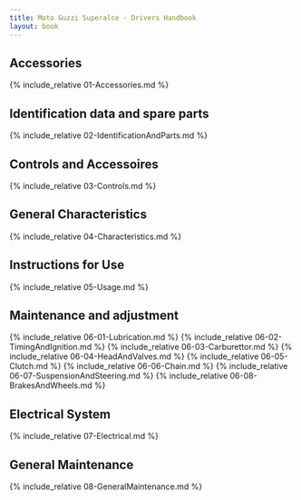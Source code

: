 ```yaml
---
title: Moto Guzzi Superalce - Drivers Handbook
layout: book
---
```


## Accessories
{% include_relative 01-Accessories.md %}

## Identification data and spare parts
{% include_relative 02-IdentificationAndParts.md %}

## Controls and Accessoires
{% include_relative 03-Controls.md %}

## General Characteristics
{% include_relative 04-Characteristics.md %}

## Instructions for Use
{% include_relative 05-Usage.md %}

## Maintenance and adjustment
{% include_relative 06-01-Lubrication.md %}
{% include_relative 06-02-TimingAndIgnition.md %}
{% include_relative 06-03-Carburettor.md %}
{% include_relative 06-04-HeadAndValves.md %}
{% include_relative 06-05-Clutch.md %}
{% include_relative 06-06-Chain.md %}
{% include_relative 06-07-SuspensionAndSteering.md %}
{% include_relative 06-08-BrakesAndWheels.md %}

## Electrical System
{% include_relative 07-Electrical.md %}

## General Maintenance
{% include_relative 08-GeneralMaintenance.md %}